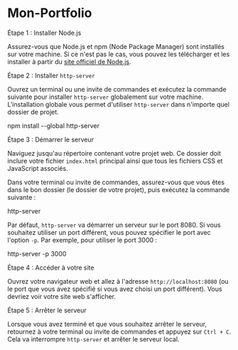 # Mon-Portfolio

Étape 1 : Installer Node.js

Assurez-vous que Node.js et npm (Node Package Manager) sont installés sur votre machine. Si ce n'est pas le cas, vous pouvez les télécharger et les installer à partir du [site officiel de Node.js](https://nodejs.org/).

 Étape 2 : Installer `http-server`

Ouvrez un terminal ou une invite de commandes et exécutez la commande suivante pour installer `http-server` globalement sur votre machine. L'installation globale vous permet d'utiliser `http-server` dans n'importe quel dossier de projet.


npm install --global http-server


 Étape 3 : Démarrer le serveur

Naviguez jusqu'au répertoire contenant votre projet web. Ce dossier doit inclure votre fichier `index.html` principal ainsi que tous les fichiers CSS et JavaScript associés.

Dans votre terminal ou invite de commandes, assurez-vous que vous êtes dans le bon dossier (le dossier de votre projet), puis exécutez la commande suivante :


http-server


Par défaut, `http-server` va démarrer un serveur sur le port 8080. Si vous souhaitez utiliser un port différent, vous pouvez spécifier le port avec l'option `-p`. Par exemple, pour utiliser le port 3000 :


http-server -p 3000


 Étape 4 : Accéder à votre site

Ouvrez votre navigateur web et allez à l'adresse `http://localhost:8080` (ou le port que vous avez spécifié si vous avez choisi un port différent). Vous devriez voir votre site web s'afficher.

 Étape 5 : Arrêter le serveur

Lorsque vous avez terminé et que vous souhaitez arrêter le serveur, retournez à votre terminal ou invite de commandes et appuyez sur `Ctrl + C`. Cela va interrompre `http-server` et arrêter le serveur local.
